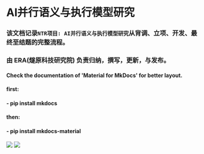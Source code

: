 # AI并行语义与执行模型研究

### 该文档记录```NTR项目: AI并行语义与执行模型研究```从背调、立项、开发、最终至结题的完整流程。

### 由 ERA(燧原科技研究院) 负责归纳，撰写，更新，与发布。

#### Check the documentation of 'Material for MkDocs' for better layout.
#### first:
####   - pip install mkdocs
#### then:
####   - pip install mkdocs-material

![](/docs/img/enflame_logo.png) ![](/docs/img/era_logo.png)


